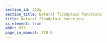```yaml
---
section_id: 322g
section_title: Natural floodplain functions
title: Natural floodplain functions
is_element: true
abbr: MI7
page_in_manual: 320-8
---
```

